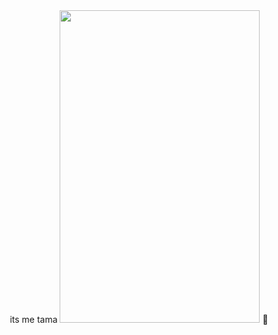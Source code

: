 <div id="header" align="center">
 its me tama
<img src=https://file.garden/Z613VjWjQUxD4oAE/05 width="320" height="500">
🍔
